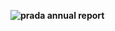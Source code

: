**![prada annual report](https://lh3.googleusercontent.com/RmFx0VvcLfR1IZPswL2P0R92QUMAmPwQQLhWQcp9jsKQMpckGv6ObBNrxYjh9TP-ok-VbZLecNjbPSRONTk1Ef8ouY5HO_WPi9Xva3J6M1yDTggeop-g2oINGUnT0yqlI5B4TGMl)**